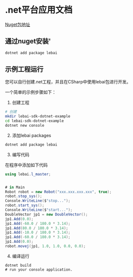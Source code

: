 # .net平台应用文档


[Nuget包地址](https://www.nuget.org/packages/lebai/)

## 通过nuget安装'

```bash
dotnet add package lebai
```

## 示例工程运行

您可以自行创建.net工程，并且在CSharp中使用lebai包进行开发。

一个简单的示例步骤如下：

1. 创建工程


```bash
# 创建
mkdir lebai-sdk-dotnet-example
cd lebai-sdk-dotnet-example
dotnet new console
```

2. 添加lebai packages

```bash
dotnet add package lebai
```

3. 编写代码


在程序中添加如下代码

```c#
using lebai.l_master;


# in Main
Robot robot = new Robot("xxx.xxx.xxx.xxx", true);
robot.stop_sys();
Console.WriteLine($"stop...");
robot.start_sys();
Console.WriteLine($"start...");
DoubleVector jp1 = new DoubleVector();
jp1.Add(0.0);
jp1.Add(-60.0 / 180.0 * 3.14);
jp1.Add(80.0 / 180.0 * 3.14);
jp1.Add(-10.0 / 180.0 * 3.14);
jp1.Add(-60.0 / 180.0 * 3.14);
jp1.Add(0.0);
robot.movej(jp1, 1.0, 1.0, 0.0, 0.0);
```

4. 编译运行

```
dotnet build
# run your console application.
```




